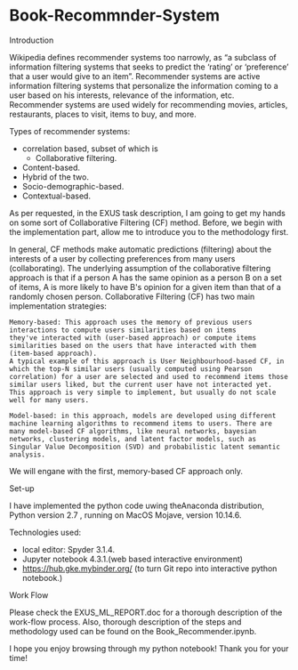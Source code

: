 # Book-Recommnder-System

Introduction 

Wikipedia defines recommender systems too narrowly, as “a subclass of information filtering systems that seeks to predict the ‘rating’ or ‘preference’ that a user would give to an item”. Recommender systems are active information filtering systems that personalize the information coming to a user based on his interests, relevance of the information, etc. Recommender systems are used widely for recommending movies, articles, restaurants, places to visit, items to buy, and more. 

Types of recommender systems:
- correlation based, subset of which is 
    - Collaborative filtering. 
- Content-based.  
- Hybrid of the two. 
- Socio-demographic-based. 
- Contextual-based. 
 
 
As per requested, in the EXUS task description, I am going to get my hands on some sort of Collaborative Filtering (CF) method. Before, we begin with the implementation part, allow me to introduce you to the methodology first. 

In general, CF methods make automatic predictions (filtering) about the interests of a user by collecting preferences from many users (collaborating). The underlying assumption of the collaborative filtering approach is that if a person A has the same opinion as a person B on a set of items, A is more likely to have B's opinion for a given item than that of a randomly chosen person. Collaborative Filtering (CF) has two main implementation strategies: 
 
    Memory-based: This approach uses the memory of previous users interactions to compute users similarities based on items         they've interacted with (user-based approach) or compute items similarities based on the users that have interacted with them       (item-based approach). 
    A typical example of this approach is User Neighbourhood-based CF, in which the top-N similar users (usually computed using Pearson correlation) for a user are selected and used to recommend items those similar users liked, but the current user have not interacted yet. This approach is very simple to implement, but usually do not scale well for many users.  
 
    Model-based: in this approach, models are developed using different machine learning algorithms to recommend items to users. There are many model-based CF algorithms, like neural networks, bayesian networks, clustering models, and latent factor models, such as Singular Value Decomposition (SVD) and probabilistic latent semantic analysis.

We will engane with the first, memory-based CF approach only.


Set-up

I have implemented the python code uwing theAnaconda distribution, Python version 2.7 , running on MacOS Mojave, version 10.14.6.
 
Technologies used: 
   - local editor: Spyder 3.1.4.
   - Jupyter notebook 4.3.1.(web based interactive environment) 
   - https://hub.gke.mybinder.org/ (to turn Git repo into interactive python notebook.)


Work Flow

Please check the EXUS_ML_REPORT.doc for a thorough description of the work-flow process. Also, thorough description of the steps and methodology used can be found on the Book_Recommender.ipynb.

I hope you enjoy browsing through my python notebook! Thank you for your time!
